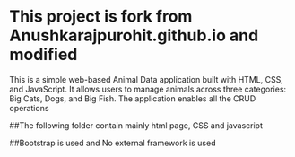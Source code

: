 # This project is fork from Anushkarajpurohit.github.io and modified
This is a simple web-based Animal Data application built with HTML, CSS, and JavaScript. It allows users to manage animals across three categories: Big Cats, Dogs, and Big Fish. The application enables all the CRUD operations

##The following folder contain mainly html page, CSS and javascript

##Bootstrap is used and No external framework is used
